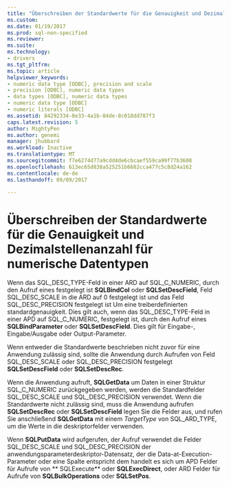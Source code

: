 ```yaml
---
title: "Überschreiben der Standardwerte für die Genauigkeit und Dezimalstellenanzahl für numerische Datentypen | Microsoft Docs"
ms.custom: 
ms.date: 01/19/2017
ms.prod: sql-non-specified
ms.reviewer: 
ms.suite: 
ms.technology:
- drivers
ms.tgt_pltfrm: 
ms.topic: article
helpviewer_keywords:
- numeric data type [ODBC], precision and scale
- precision [ODBC], numeric data types
- data types [ODBC], numeric data types
- numeric data type [ODBC]
- numeric literals [ODBC]
ms.assetid: 84292334-0e33-4a1b-84de-8c018dd787f3
caps.latest.revision: 5
author: MightyPen
ms.author: genemi
manager: jhubbard
ms.workload: Inactive
ms.translationtype: MT
ms.sourcegitcommit: f7e6274d77a9cdd4de6cbcaef559ca99f77b3608
ms.openlocfilehash: 613ec65d838a525251b6682cca477c5c8d24a162
ms.contentlocale: de-de
ms.lasthandoff: 09/09/2017

---
```

# <a name="overriding-default-precision-and-scale-for-numeric-data-types"></a>Überschreiben der Standardwerte für die Genauigkeit und Dezimalstellenanzahl für numerische Datentypen
Wenn das SQL_DESC_TYPE-Feld in einer ARD auf SQL_C_NUMERIC, durch den Aufruf eines festgelegt ist **SQLBindCol** oder **SQLSetDescField**, Feld SQL_DESC_SCALE in die ARD auf 0 festgelegt ist und das Feld SQL_DESC_PRECISION festgelegt ist Um eine treiberdefinierten standardgenauigkeit. Dies gilt auch, wenn das SQL_DESC_TYPE-Feld in einer APD auf SQL_C_NUMERIC, festgelegt ist, durch den Aufruf eines **SQLBindParameter** oder **SQLSetDescField**. Dies gilt für Eingabe-, Eingabe/Ausgabe oder Output-Parameter.  
  
 Wenn entweder die Standardwerte beschrieben nicht zuvor für eine Anwendung zulässig sind, sollte die Anwendung durch Aufrufen von Feld SQL_DESC_SCALE oder SQL_DESC_PRECISION festgelegt **SQLSetDescField** oder **SQLSetDescRec**.  
  
 Wenn die Anwendung aufruft, **SQLGetData** um Daten in einer Struktur SQL_C_NUMERIC zurückgegeben werden, werden die Standardfelder SQL_DESC_SCALE und SQL_DESC_PRECISION verwendet. Wenn die Standardwerte nicht zulässig sind, muss die Anwendung aufrufen **SQLSetDescRec** oder **SQLSetDescField** legen Sie die Felder aus, und rufen Sie anschließend **SQLGetData** mit einem *TargetType* von SQL_ARD_TYPE, um die Werte in die deskriptorfelder verwenden.  
  
 Wenn **SQLPutData** wird aufgerufen, der Aufruf verwendet die Felder SQL_DESC_SCALE und SQL_DESC_PRECISION der anwendungsparameterdeskriptor-Datensatz, der die Data-at-Execution-Parameter oder eine Spalte entspricht dem handelt es sich um APD Felder für Aufrufe von ** SQLExecute** oder **SQLExecDirect**, oder ARD Felder für Aufrufe von **SQLBulkOperations** oder **SQLSetPos**.

